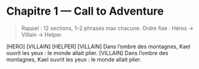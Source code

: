 # Chapitre 1 — Call to Adventure

> Rappel : 12 sections, 1–2 phrases max chacune. Ordre fixe : Héros → Villain → Helper.

[HERO]
[VILLAIN]
[HELPER]
[VILLAIN] Dans l’ombre des montagnes, Kael ouvrit les yeux : le monde allait plier.
[VILLAIN] Dans l’ombre des montagnes, Kael ouvrit les yeux : le monde allait plier.
